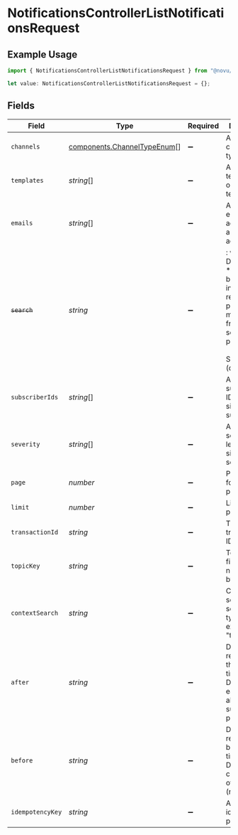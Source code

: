 # NotificationsControllerListNotificationsRequest

## Example Usage

```typescript
import { NotificationsControllerListNotificationsRequest } from "@novu/api/models/operations";

let value: NotificationsControllerListNotificationsRequest = {};
```

## Fields

| Field                                                                                                                                             | Type                                                                                                                                              | Required                                                                                                                                          | Description                                                                                                                                       |
| ------------------------------------------------------------------------------------------------------------------------------------------------- | ------------------------------------------------------------------------------------------------------------------------------------------------- | ------------------------------------------------------------------------------------------------------------------------------------------------- | ------------------------------------------------------------------------------------------------------------------------------------------------- |
| `channels`                                                                                                                                        | [components.ChannelTypeEnum](../../models/components/channeltypeenum.md)[]                                                                        | :heavy_minus_sign:                                                                                                                                | Array of channel types                                                                                                                            |
| `templates`                                                                                                                                       | *string*[]                                                                                                                                        | :heavy_minus_sign:                                                                                                                                | Array of template IDs or a single template ID                                                                                                     |
| `emails`                                                                                                                                          | *string*[]                                                                                                                                        | :heavy_minus_sign:                                                                                                                                | Array of email addresses or a single email address                                                                                                |
| ~~`search`~~                                                                                                                                      | *string*                                                                                                                                          | :heavy_minus_sign:                                                                                                                                | : warning: ** DEPRECATED **: This will be removed in a future release, please migrate away from it as soon as possible.<br/><br/>Search term (deprecated) |
| `subscriberIds`                                                                                                                                   | *string*[]                                                                                                                                        | :heavy_minus_sign:                                                                                                                                | Array of subscriber IDs or a single subscriber ID                                                                                                 |
| `severity`                                                                                                                                        | *string*[]                                                                                                                                        | :heavy_minus_sign:                                                                                                                                | Array of severity levels or a single severity level                                                                                               |
| `page`                                                                                                                                            | *number*                                                                                                                                          | :heavy_minus_sign:                                                                                                                                | Page number for pagination                                                                                                                        |
| `limit`                                                                                                                                           | *number*                                                                                                                                          | :heavy_minus_sign:                                                                                                                                | Limit for pagination                                                                                                                              |
| `transactionId`                                                                                                                                   | *string*                                                                                                                                          | :heavy_minus_sign:                                                                                                                                | The transaction ID to filter by                                                                                                                   |
| `topicKey`                                                                                                                                        | *string*                                                                                                                                          | :heavy_minus_sign:                                                                                                                                | Topic Key for filtering notifications by topic                                                                                                    |
| `contextSearch`                                                                                                                                   | *string*                                                                                                                                          | :heavy_minus_sign:                                                                                                                                | Context search - can search by type, ID, or exact format "type:id"                                                                                |
| `after`                                                                                                                                           | *string*                                                                                                                                          | :heavy_minus_sign:                                                                                                                                | Date filter for records after this timestamp. Defaults to earliest date allowed by subscription plan                                              |
| `before`                                                                                                                                          | *string*                                                                                                                                          | :heavy_minus_sign:                                                                                                                                | Date filter for records before this timestamp. Defaults to current time of request (now)                                                          |
| `idempotencyKey`                                                                                                                                  | *string*                                                                                                                                          | :heavy_minus_sign:                                                                                                                                | A header for idempotency purposes                                                                                                                 |